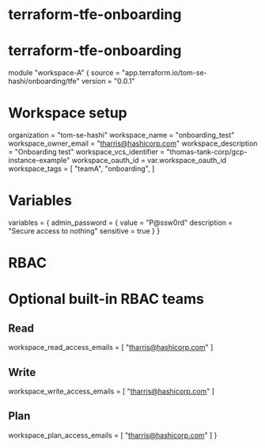 # terraform-tfe-onboarding

# terraform-tfe-onboarding

module "workspace-A" {
  source  = "app.terraform.io/tom-se-hashi/onboarding/tfe"
  version = "0.0.1"

  # Workspace setup
  organization             = "tom-se-hashi"
  workspace_name           = "onboarding_test"
  workspace_owner_email    = "tharris@hashicorp.com"
  workspace_description    = "Onboarding test"
  workspace_vcs_identifier = "thomas-tank-corp/gcp-instance-example"
  workspace_oauth_id       = var.workspace_oauth_id
  workspace_tags           = [
    "teamA",
    "onboarding",
    ]

  # Variables
  variables = {
    admin_password = {
      value       = "P@ssw0rd"
      description = "Secure access to nothing"
      sensitive   = true
    }
  }

  # RBAC
  # Optional built-in RBAC teams
  ## Read
  workspace_read_access_emails = [
    "tharris@hashicorp.com"
  ]

  ## Write
  workspace_write_access_emails = [
    "tharris@hashicorp.com"
  ]

  ## Plan
  workspace_plan_access_emails = [
    "tharris@hashicorp.com"
  ]
}